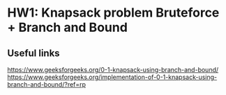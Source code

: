 # HW1: Knapsack problem Bruteforce + Branch and Bound

## Useful links

https://www.geeksforgeeks.org/0-1-knapsack-using-branch-and-bound/
https://www.geeksforgeeks.org/implementation-of-0-1-knapsack-using-branch-and-bound/?ref=rp 